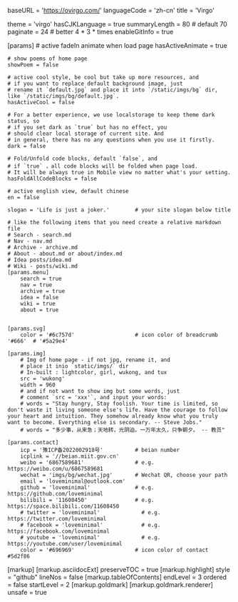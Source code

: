 baseURL = 'https://ovirgo.com/'
languageCode = 'zh-cn'
title = 'Virgo'

theme = 'virgo'
hasCJKLanguage = true
summaryLength = 80    # default 70
paginate = 24         # better 4 * 3 * times
enableGitInfo = true

[params]
    # active fadeIn animate when load page
    hasActiveAnimate = true      

    # show poems of home page
    showPoem = false

    # active cool style, be cool but take up more resources, and
    # if you want to replace default background image, just 
    # rename it `default.jpg` and place it into `/static/imgs/bg` dir, like `/static/imgs/bg/default.jpg`.
    hasActiveCool = false

    # For a better experience, we use localstorage to keep theme dark status, so
    # if you set dark as `true` but has no effect, you
    # should clear local storage of current site. And
    # in general, there has no any questions when you use it firstly.
    dark = false

    # Fold/Unfold code blocks, default `false`, and
    # if `true` ，all code blocks will be folded when page load.
    # It will be always true in Mobile view no matter what's your setting.
    hasFoldAllCodeBlocks = false

    # active english view, default chinese
    en = false

    slogan = 'Life is just a joker.'        # your site slogan below title

    # like the following items that you need create a relative markdown file
    # Search - search.md
    # Nav - nav.md 
    # Archive - archive.md
    # About - about.md or about/index.md
    # Idea posts/idea.md 
    # Wiki - posts/wiki.md
    [params.menu]
        search = true
        nav = true
        archive = true
        idea = false
        wiki = true
        about = true


    [params.svg]
        color = '#6c757d'                   # icon color of breadcrumb '#666'  # '#5a29e4' 
    
    [params.img]
        # Img of home page - if not jpg, rename it, and
        # place it inio `static/imgs/` dir
        # In-built : lightcolor, girl, wukong, and tux
        src = 'wukong'
        width = 960
        # and if not want to show img but some words, just 
        # comment `src = 'xxx'`, and input your words:
        # words = "Stay hungry, Stay foolish. Your time is limited, so don't waste it living someone else's life. Have the courage to follow your heart and intuition. They somehow already know what you truly want to become. Everything else is secondary. -- Steve Jobs."
        # words = "多少事，从来急；天地转，光阴迫。一万年太久，只争朝夕。 -- 教员"

    [params.contact]
        icp = '豫ICP备2022002918号'          # beian number
        icplink = '//beian.miit.gov.cn'
        weibo = '6867589681'                # e.g. https://weibo.com/u/6867589681
        wechat = 'imgs/bg/wechat.jpg'       # Wechat QR, choose your path
        email = 'loveminimal@outlook.com'
        github = 'loveminimal'              # e.g. https://github.com/loveminimal
        bilibili = '11608450'               # e.g. https://space.bilibili.com/11608450
        # twitter = 'loveminimal'             # e.g. https://twitter.com/loveminimal
        # facebook = 'loveminimal'            # e.g. https://facebook.com/loveminimal
        # youtube = 'loveminimal'             # e.g. https://youtube.com/user/loveminimal
        color = '#696969'                   # icon color of contact #5d2f86

[markup]
    [markup.asciidocExt]
        preserveTOC = true
    [markup.highlight]
        style = "github"
        lineNos = false
    [markup.tableOfContents]
        endLevel = 3
        ordered = false
        startLevel = 2
    [markup.goldmark]
        [markup.goldmark.renderer]
            unsafe = true
